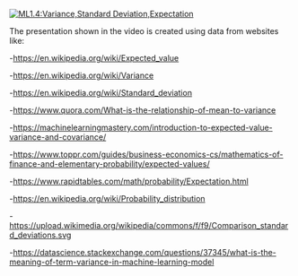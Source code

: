 [![ML1.4:Variance,Standard Deviation,Expectation](https://github.com/girlscript/winter-of-contributing/blob/f0374f8ae7df2e58d95c85b5bc5143d3440ca1e0/Machine_Learning/Statistics_for_Machine_Learning/Assets/thumbnail.png)](https://drive.google.com/file/d/1SDKdSQWRr00JRi9DGZpDVbZCYAB2RQZf/view?usp=sharing)


The presentation shown in the video is created using data from websites like:


-https://en.wikipedia.org/wiki/Expected_value

-https://en.wikipedia.org/wiki/Variance

-https://en.wikipedia.org/wiki/Standard_deviation

-https://www.quora.com/What-is-the-relationship-of-mean-to-variance

-https://machinelearningmastery.com/introduction-to-expected-value-variance-and-covariance/

-https://www.toppr.com/guides/business-economics-cs/mathematics-of-finance-and-elementary-probability/expected-values/

-https://www.rapidtables.com/math/probability/Expectation.html

-https://en.wikipedia.org/wiki/Probability_distribution

-https://upload.wikimedia.org/wikipedia/commons/f/f9/Comparison_standard_deviations.svg

-https://datascience.stackexchange.com/questions/37345/what-is-the-meaning-of-term-variance-in-machine-learning-model
